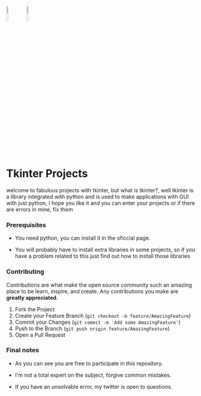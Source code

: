 <code><img width="10%" src="https://www.vectorlogo.zone/logos/python/python-ar21.svg"></code>
<code><img width="10%" src="https://www.vectorlogo.zone/logos/git-scm/git-scm-ar21.svg"></code>

# Tkinter Projects

welcome to fabulous projects with tkinter, but what is tkinter?, well tkinter is a library integrated with python and is used to make applications with GUI with just python, I hope you like it and you can enter your projects or if there are errors in mine, fix them

### Prerequisites

- You need python, you can install it in the oficcial page.

- You will probably have to install extra libraries in some projects, so if you have a problem related to this just find out how to install those libraries

### Contributing

Contributions are what make the open source community such an amazing place to be learn, inspire, and create. Any contributions you make are **greatly appreciated**.

1. Fork the Project
2. Create your Feature Branch (`git checkout -b feature/AmazingFeature`)
3. Commit your Changes (`git commit -m 'Add some AmazingFeature'`)
4. Push to the Branch (`git push origin feature/AmazingFeature`)
5. Open a Pull Request

### Final notes

- As you can see you are free to participate in this repository.

- I'm not a total expert on the subject, forgive common mistakes.

- If you have an unsolvable error, my twitter is open to questions.

